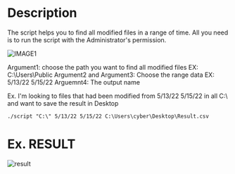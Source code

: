 
# Description
The script helps you to find all modified files in a range of time. 
All you need is to run the script with the Administrator's permission.

![IMAGE1](https://i.ibb.co/sjvzMHs/TIME.png)

Argument1: choose the path you want to find all modified files EX: C:\Users\Public
Argument2 and Argument3: Choose the range data EX: 5/13/22 5/15/22 
Arguemnt4: The output name

Ex. I'm looking to files that had been modified from 5/13/22 5/15/22 in all C:\ and want to save the result in Desktop

```./script "C:\" 5/13/22 5/15/22 C:\Users\cyber\Desktop\Result.csv```


# Ex. RESULT
![result](https://i.ibb.co/SJWNjy8/TIME-RESULT.png)

